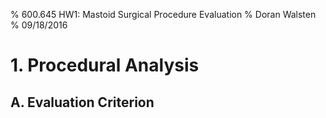 % 600.645 HW1: Mastoid Surgical Procedure Evaluation
% Doran Walsten
% 09/18/2016

# 1. Procedural Analysis

## A. Evaluation Criterion